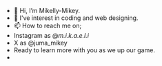 - 👋 Hi, I’m Mikelly-Mikey.
- 👀 I've interest in coding and web designing.
- 📫 How to reach me on;
-  Instagram as @_m.i.k.a.e.l.i_
-  X as @juma_mikey
- Ready to learn more with you as we up our game.
- 
